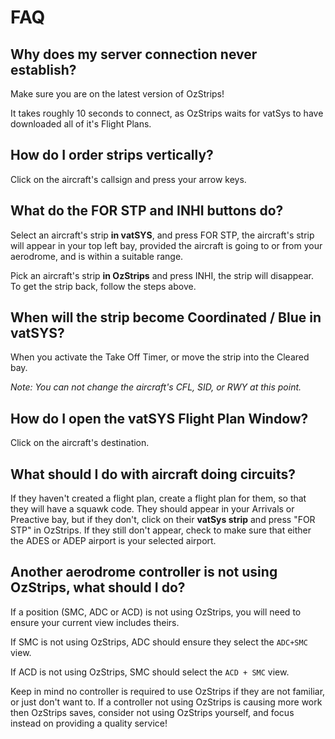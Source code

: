 # FAQ
## Why does my server connection never establish?
Make sure you are on the latest version of OzStrips!

It takes roughly 10 seconds to connect, as OzStrips waits for vatSys to have downloaded all of it's Flight Plans.

## How do I order strips vertically?
Click on the aircraft's callsign and press your arrow keys.

## What do the FOR STP and INHI buttons do?
Select an aircraft's strip **in vatSYS**, and press FOR STP, the aircraft's strip will appear in your top left bay, provided the aircraft is going to or from your aerodrome, and is within a suitable range. 

Pick an aircraft's strip **in OzStrips** and press INHI, the strip will disappear. To get the strip back, follow the steps above.

## When will the strip become Coordinated / Blue in vatSYS?
When you activate the Take Off Timer, or move the strip into the Cleared bay.

*Note: You can not change the aircraft's CFL, SID, or RWY at this point.*

## How do I open the vatSYS Flight Plan Window?
Click on the aircraft's destination.

## What should I do with aircraft doing circuits?
If they haven't created a flight plan, create a flight plan for them, so that they will have a squawk code. They should appear in your Arrivals or Preactive bay, but if they don't, click on their **vatSys strip** and press "FOR STP" in OzStrips. If they still don't appear, check to make sure that either the ADES or ADEP airport is your selected airport.

## Another aerodrome controller is not using OzStrips, what should I do?
If a position (SMC, ADC or ACD) is not using OzStrips, you will need to ensure your current view includes theirs. 

If SMC is not using OzStrips, ADC should ensure they select the `ADC+SMC` view.

If ACD is not using OzStrips, SMC should select the `ACD + SMC` view.

Keep in mind no controller is required to use OzStrips if they are not familiar, or just don't want to. If a controller not using OzStrips is causing more work then OzStrips saves, consider not using OzStrips yourself, and focus instead on providing a quality service!